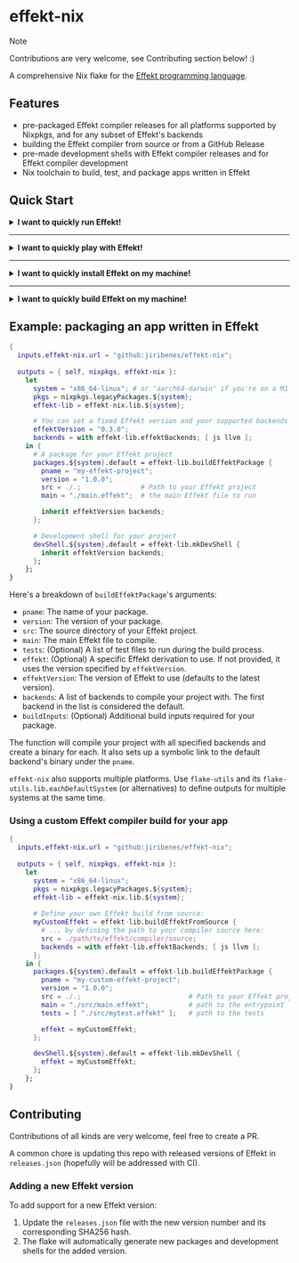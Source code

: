 # effekt-nix

> [!NOTE]
> Contributions are very welcome, see Contributing section below! :)

A comprehensive Nix flake for the [Effekt programming language](https://github.com/effekt-lang/effekt).

## Features

- pre-packaged Effekt compiler releases for all platforms supported by Nixpkgs, and for any subset of Effekt's backends
- building the Effekt compiler from source or from a GitHub Release
- pre-made development shells with Effekt compiler releases and for Effekt compiler development
- Nix toolchain to build, test, and package apps written in Effekt

## Quick Start

<details>
  <summary><b>I want to quickly run Effekt!</b></summary>

  Great! Here's how you run the latest released version of Effekt:
  ```sh
  # run Effekt REPL
  nix run github:jiribenes/effekt-nix

  # run the latest version of the Effekt compiler on a file (with default backend)
  nix run github:jiribenes/effekt-nix -- file.effekt

  # run the latest version of the Effekt compiler on a file with the LLVM backend
  nix run github:jiribenes/effekt-nix -- --backend llvm file.effekt

  # run a specific version of the Effekt compiler
  nix run github:jiribenes/effekt-nix#effekt_0_3_0 -- --help
  ```

</details>

---

<details>
  <summary><b>I want to quickly play with Effekt!</b></summary>

  Sure, let's get you a devshell in which you can just call `effekt` then:
  ```sh
  # a shell with the latest Effekt version
  nix develop github:jiribenes/effekt-nix

  # a shell with a specific Effekt version
  nix develop github:jiribenes/effekt-nix#effekt_0_3_0

  # ADVANCED: a shell for developing the Effekt compiler
  nix develop github:jiribenes/effekt-nix#compilerDev
  ```

  You can use this -- for example -- for benchmarking or for working with LSP support in VSCode.

</details>

---

<details>
  <summary><b>I want to quickly install Effekt on my machine!</b></summary>

  Alright, let's install Effekt on your machine so that you can call `effekt` at any time:
  ```sh
  # install latest version of Effekt
  nix profile install github:jiribenes/effekt-nix
  ```

</details>

---

<details>
  <summary><b>I want to quickly build Effekt on my machine!</b></summary>

  _... okay, I guess? ..._
  ```sh
  # builds the latest version of Effekt
  nix build github:jiribenes/effekt-nix
  ```

  The result of the build is in the `result/` folder (the binary is in `result/bin/`).

</details>

## Example: packaging an app written in Effekt

```nix
{
  inputs.effekt-nix.url = "github:jiribenes/effekt-nix";
  
  outputs = { self, nixpkgs, effekt-nix }:
    let
      system = "x86_64-linux"; # or "aarch64-darwin" if you're on a M1
      pkgs = nixpkgs.legacyPackages.${system};
      effekt-lib = effekt-nix.lib.${system};

      # You can set a fixed Effekt version and your supported backends here:
      effektVersion = "0.3.0";
      backends = with effekt-lib.effektBackends; [ js llvm ];
    in {
      # A package for your Effekt project
      packages.${system}.default = effekt-lib.buildEffektPackage {
        pname = "my-effekt-project";
        version = "1.0.0";
        src = ./.;               # Path to your Effekt project
        main = "./main.effekt";  # the main Effekt file to run

        inherit effektVersion backends;
      };

      # Development shell for your project
      devShell.${system}.default = effekt-lib.mkDevShell {
        inherit effektVersion backends;
      };
    };
}
```

Here's a breakdown of `buildEffektPackage`'s arguments:

- `pname`: The name of your package.
- `version`: The version of your package.
- `src`: The source directory of your Effekt project.
- `main`: The main Effekt file to compile.
- `tests`: (Optional) A list of test files to run during the build process.
- `effekt`: (Optional) A specific Effekt derivation to use. If not provided, it uses the version specified by `effektVersion`.
- `effektVersion`: The version of Effekt to use (defaults to the latest version).
- `backends`: A list of backends to compile your project with. The first backend in the list is considered the default.
- `buildInputs`: (Optional) Additional build inputs required for your package.

The function will compile your project with all specified backends and create a binary for each.
It also sets up a symbolic link to the default backend's binary under the `pname`.

`effekt-nix` also supports multiple platforms. Use `flake-utils` and its `flake-utils.lib.eachDefaultSystem` (or alternatives)
to define outputs for multiple systems at the same time.

### Using a custom Effekt compiler build for your app

```nix
{
  inputs.effekt-nix.url = "github:jiribenes/effekt-nix";
  
  outputs = { self, nixpkgs, effekt-nix }:
    let
      system = "x86_64-linux";
      pkgs = nixpkgs.legacyPackages.${system};
      effekt-lib = effekt-nix.lib.${system};
      
      # Define your own Effekt build from source:
      myCustomEffekt = effekt-lib.buildEffektFromSource {
        # ... by defining the path to your compiler source here:
        src = ./path/to/effekt/compiler/source;
        backends = with effekt-lib.effektBackends; [ js llvm ];
      };
    in {
      packages.${system}.default = effekt-lib.buildEffektPackage {
        pname = "my-custom-effekt-project";
        version = "1.0.0";
        src = ./.;                           # Path to your Effekt project
        main = "./src/main.effekt";          # path to the entrypoint
        tests = [ "./src/mytest.effekt" ];   # path to the tests

        effekt = myCustomEffekt;
      };

      devShell.${system}.default = effekt-lib.mkDevShell {
        effekt = myCustomEffekt;
      };
    };
}
```

## Contributing

Contributions of all kinds are very welcome, feel free to create a PR.

A common chore is updating this repo with released versions of Effekt in `releases.json` (hopefully will be addressed with CI).

### Adding a new Effekt version

To add support for a new Effekt version:

1. Update the `releases.json` file with the new version number and its corresponding SHA256 hash.
2. The flake will automatically generate new packages and development shells for the added version.
